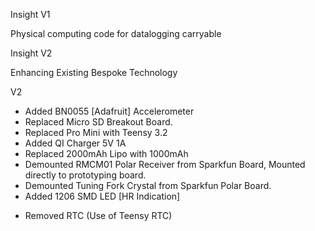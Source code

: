 Insight V1

 Physical computing code for datalogging carryable


Insight V2 

 Enhancing Existing Bespoke Technology

V2 
+ Added BN0055 [Adafruit] Accelerometer
+ Replaced Micro SD Breakout Board. 
+ Replaced Pro Mini with Teensy 3.2
+ Added QI Charger 5V 1A 
+ Replaced 2000mAh Lipo with 1000mAh
+ Demounted RMCM01 Polar Receiver from Sparkfun Board, Mounted directly to prototyping board. 
+ Demounted Tuning Fork Crystal from Sparkfun Polar Board.
+ Added 1206 SMD LED [HR Indication] 

- Removed  RTC (Use of Teensy RTC)


